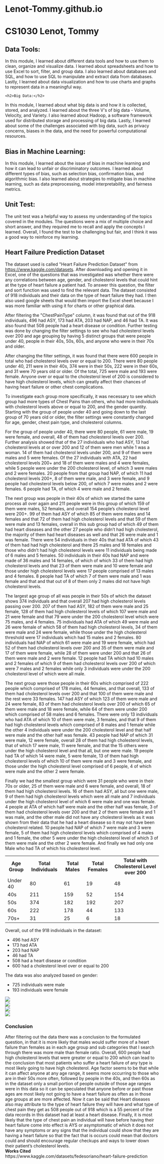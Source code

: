 # Lenot-Tommy.github.io

<html>
<head>
	<title>CS1030 Final Project</title>
</head>
<body>
	<h1>CS1030 Lenot, Tommy</h1>
	<h2>Data Tools:</h2>
	<p>In this module, I learned about different data tools and how to use them to clean, organize and visualize data. I learned about spreadsheets and how to use Excel to sort, filter, and group data. I also learned about databases and SQL, and how to use SQL to manipulate and extract data from databases. Lastly, I learned about data visualization and how to use charts and graphs to represent data in a meaningful way.</p>
    
    <h2>Big Data:</h2>
<p>In this module, I learned about what big data is and how it is collected, stored, and analyzed. I learned about the three V's of big data - Volume, Velocity, and Variety. I also learned about Hadoop, a software framework used for distributed storage and processing of big data. Lastly, I learned about some of the challenges associated with big data, such as privacy concerns, biases in the data, and the need for powerful computational resources.</p>

<h2>Bias in Machine Learning:</h2>
<p>In this module, I learned about the issue of bias in machine learning and how it can lead to unfair or discriminatory outcomes. I learned about different types of bias, such as selection bias, confirmation bias, and algorithmic bias. I also learned about strategies to mitigate bias in machine learning, such as data preprocessing, model interpretability, and fairness metrics.</p>

<h2>Unit Test:</h2>
<p>The unit test was a helpful way to assess my understanding of the topics covered in the modules. The questions were a mix of multiple choice and short answer, and they required me to recall and apply the concepts I learned. Overall, I found the test to be challenging but fair, and I think it was a good way to reinforce my learning.</p>

</body>
</html>


<div>
  <h2>Heart Failure Prediction Dataset</h2>
  <p>The dataset used is called "Heart Failure Prediction Dataset" from <a href="https://www.kaggle.com/datasets">https://www.kaggle.com/datasets</a>. After downloading and opening it in Excel, one of the questions that was investigated was whether there were any correlations between age, gender, and cholesterol levels that could hint at the type of heart failure a patient had. To answer this question, the filter and sort function was used to find the relevant data. The dataset consisted of 918 individuals and their data on the type of heart failure they had. I then also used google sheets that would then import the Excel sheet because I was more familiar with using it for charts or other graphical data.</p>
  <p>After filtering the "ChestPainType" column, it was found that out of the 918 individuals, 496 had ASY, 173 had ATA, 203 had NAP, and 46 had TA. It was also found that 508 people had a heart disease or condition. Further testing was done by changing the filter settings to see who had cholesterol levels over 200 and age grouping by having 5 distinct groups that were people under 40, people in their 40s, 50s, 60s, and anyone who were in their 70s and older.</p>
  <p>After changing the filter settings, it was found that there were 600 people in total who had cholesterol levels over or equal to 200. There were 80 people under 40, 211 were in their 40s, 374 were in their 50s, 222 were in their 60s, and 31 were 70 years old or older. Of the total, 725 were male and 193 were female. Anyone over or equal to the cholesterol level of 200 is considered to have high cholesterol levels, which can greatly affect their chances of having heart failure or other chest complications.</p>
  <p>To investigate each group more specifically, it was necessary to see which group had more types of Chest Pains than others, who had more individuals with cholesterol levels above or equal to 200, and the gender quantity. Starting with the group of people under 40 and going down to the last group of 70 years old or older, the filter settings were constantly changed for age, gender, chest pain type, and cholesterol columns.</p>
  <p>For the group of people under 40, there were 80 people, 61 were male, 19 were female, and overall, 48 of them had cholesterol levels over 200. Further analysis showed that of the 27 individuals who had ASY, 13 had cholesterol levels at or over 200 and 12 of them were men while 1 was a woman. 14 of them had cholesterol levels under 200, and 9 of them were males and 5 were females. Of the 27 individuals with ATA, 22 had cholesterol levels 200+ and 18 of them were males and 4 were females, while 5 people were under the 200 cholesterol level, of which 3 were males and 2 were females. 20 people from that group had NAP, of which 11 had cholesterol levels 200+, 8 of them were male, and 3 were female, and 9 people had cholesterol levels below 200, of which 7 were males and 2 were females. 6 people had TA, of which 4 were male and 2 female.</p>
</div>

<div>
<p>The next group was people in their 40s of which we started the same process all over again and 211 people were in this group of which 159 of them were males, 52 females, and overall 154 people’s cholesterol level were 200+. 99 of them had ASY of which 85 of them were males and 14 females and that 72 of them had high cholesterol levels and that 59 of them were male and 13 females, overall in this sub group had of which 49 of them had heart diseases and the other 27 people who didn’t had high cholesterol, the majority of them had heart diseases as well and that 26 were male and 1 was female. There were 54 individuals in their 40s that had ATA of which 43 of them had had high cholesterol and there 25 males and 18 females and those who didn’t had high cholesterol levels were 11 individuals being made of 6 males and 5 females. 50 individuals in their 40s had NAP and were made of 36 males and 14 females, of which of which 33 of them had high cholesterol levels and that 23 of them were male and 10 were female and those under high cholesterol levels were 17 people comprised of 13 males and 4 females. 8 people had TA of which 7 of them were male and 1 was female and that and that out of 8 of them only 2 males did not have high cholesterol levels.</p>
<p>The largest age group of all was people in their 50s of which the dataset shows 374 individuals and that overall 207 had high cholesterol levels passing over 200. 207 of them had ASY, 182 of them were male and 25 female, 128 of them had high cholesterol levels of which 107 were male and 21 were female and that 79 were under the 200 cholesterol level which were 75 males, and 4 females. 75 individuals had ATA of which 49 were male and 26 were female of which 58 of them had high cholesterol levels, 34 of them were male and 24 were female, while those under the high cholesterol threshold were 17 individuals which had 15 males and 2 females. 80 individuals had NAP of which 61 were male and 19 were female, which had 52 of them had cholesterol levels over 200 and 35 of them were male and 17 of them were female, while 28 of them were under 200 and that 26 of them were male and 2 were female. 12 people had TA which had 10 males and 2 females of which 9 of them had cholesterol levels over 200 of which were 7 males and 2 females while only 3 individuals were under the 200 cholesterol level of which were all male.</p>
</div>


<p>The next group were those people in their 60s which comprised of 222 people which comprised of 178 males, 44 females, and that overall, 133 of them had cholesterol levels over 200 and that 100 of them were male and the rest were 33 females. 147 had ASY of which 123 of them were male and 24 were female, 83 of them had cholesterol levels over 200 of which 65 of them were male and 18 were female, while 64 of them were under 200 which comprised of 58 males and 6 females. There were only 13 individuals who had ATA of which 10 of them were male, 3 females, and that 9 of them had high cholesterol levels which comprised of 8 males and 1 female while the other 4 individuals were under the 200 cholesterol level and that half were male and the other half was female. 43 people had NAP of which 31 were male, 12 were female, overall 28 of them had high cholesterol levels, that of which 17 were male, 11 were female, and that the 15 others were under the high cholesterol level and that all, but one were male. 19 people had TA of which 14 were male, 5 were female, 13 of them had high cholesterol levels of which 10 of them were male and 3 were female, and those under the high cholesterol level comprised of 6 people, 4 of which were male and the other 2 were female.</p>
<p>Finally we had the smallest group which were 31 people who were in their 70s or older, 25 of them were male and 6 were female, and overall, 18 of them had high cholesterol levels. 16 of them had ASY, all but one were male, 9 of them had high cholesterol levels which were all male and 7 individuals under the high cholesterol level of which 6 were male and one was female. 4 people at ATA of which half were male and the other half was female, 3 of them had cholesterol levels over 200 and that 2 of them were female and 1 was male, and the other male did not have any cholesterol levels as it was shown from their data that he had a heart disease so it may not have been cholesterol related. 10 people had NAP of which 7 were male and 3 were female, 5 of them had high cholesterol levels which comprised of 4 males and 1 female, the other 5 were under the high cholesterol level of which 3 of them were male and the other 2 were female. And finally we had only one Male who had TA of which his cholesterol level.</p>

<table>
  <tr>
    <th>Age Group</th>
    <th>Total Individuals</th>
    <th>Total Males</th>
    <th>Total Females</th>
    <th>Total with Cholesterol Level over 200</th>
  </tr>
  <tr>
    <td>Under 40</td>
    <td>80</td>
    <td>61</td>
    <td>19</td>
    <td>48</td>
  </tr>
  <tr>
    <td>40s</td>
    <td>211</td>
    <td>159</td>
    <td>52</td>
    <td>154</td>
  </tr>
  <tr>
    <td>50s</td>
    <td>374</td>
    <td>182</td>
    <td>192</td>
    <td>207</td>
  </tr>
  <tr>
    <td>60s</td>
    <td>222</td>
    <td>178</td>
    <td>44</td>
    <td>133</td>
  </tr>
  <tr>
    <td>70s+</td>
    <td>31</td>
    <td>25</td>
    <td>6</td>
    <td>18</td>
  </tr>
</table>
<p>Overall, out of the 918 individuals in the dataset:</p>
<ul>
  <li>496 had ASY</li>
  <li>173 had ATA</li>
  <li>203 had NAP</li>
  <li>46 had TA</li>
  <li>508 had a heart disease or condition</li>
  <li>600 had a cholesterol level over or equal to 200</li>
</ul>
<p>The data was also analyzed based on gender:</p>
<ul>
  <li>725 individuals were male</li>
  <li>193 individuals were female</li>
</ul>

<img src= "Age.png"> <br>
<img src= "Count of Gender Distribution.png"> <br>
<img src= "Chest Pain Type.png"> <br>
<img src= "Cholesterol.png"> <br>

 <h3>Conclusion</h3>

<div>
After filtering out the data there was a conclusion to the formulated question, in that it is more likely that males would suffer more of a heart failure than females as in each age group and sub categories that I search through there was more male than female ratio. Overall, 600 people had high cholesterol levels that were greater or equal to 200 which can lead to the conclusion that most patients who suffer a heart failure of any type is most likely going to have high cholesterol. Age factor seems to be that while it can affect anyone at any age range, it seems more occurring to those who are in their 50s more often, followed by people in the 40s, and then 60s as in the dataset only a small portion of people outside of those age ranges were in this data so it can be speculated that anyone before or past those ages are most likely not going to have a heart failure as often as in those age groups at are more affected. Now it can be said that Heart diseases also may attribute to the type of heart failure they will have and what type of chest pain they get as 508 people out of 918 which is a 55 percent of the data records in this dataset had at least a heart disease. Finally, it is most likely that the type of chest pain an individual will have before having their heart failure come into effect is AYS or asymptomatic of which it does not have any symptoms or any signs that the individual could show that they are having a heart failure so that the fact that is occurs could mean that doctors could and should encourage regular checkups and ways to lower down their patient’s cholesterol levels.
</div>
<div>
<strong>Works Cited</strong><br>
https://www.kaggle.com/datasets/fedesoriano/heart-failure-prediction
</div>
